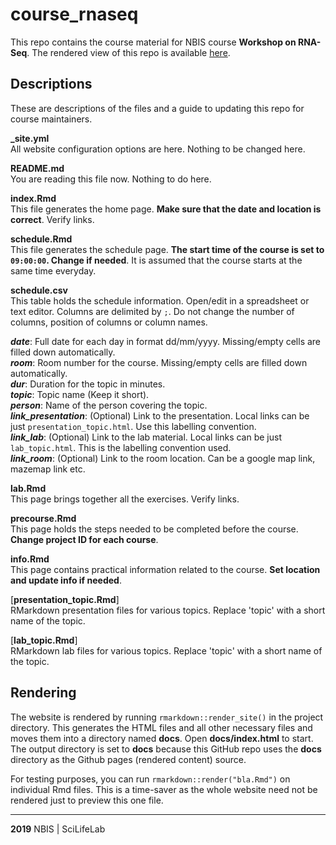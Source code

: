 # course_rnaseq

This repo contains the course material for NBIS course **Workshop on RNA-Seq**. The rendered view of this repo is available [here](https://royfrancis.github.io/course_rnaseq/).

## Descriptions

These are descriptions of the files and a guide to updating this repo for course maintainers.

**_site.yml**  
All website configuration options are here. Nothing to be changed here.

**README.md**  
You are reading this file now. Nothing to do here.

**index.Rmd**  
This file generates the home page. **Make sure that the date and location is correct**. Verify links.

**schedule.Rmd**  
This file generates the schedule page. **The start time of the course is set to `09:00:00`. Change if needed**. It is assumed that the course starts at the same time everyday.  

**schedule.csv**  
This table holds the schedule information. Open/edit in a spreadsheet or text editor. Columns are delimited by `;`. Do not change the number of columns, position of columns or column names.

***date***: Full date for each day in format dd/mm/yyyy. Missing/empty cells are filled down automatically.  
***room***: Room number for the course. Missing/empty cells are filled down automatically.  
***dur***: Duration for the topic in minutes.  
***topic***: Topic name (Keep it short).  
***person***: Name of the person covering the topic.  
***link_presentation***: (Optional) Link to the presentation. Local links can be just `presentation_topic.html`. Use this labelling convention.  
***link_lab***: (Optional) Link to the lab material. Local links can be just `lab_topic.html`. This is the labelling convention used.  
***link_room***: (Optional) Link to the room location. Can be a google map link, mazemap link etc.  

**lab.Rmd**  
This page brings together all the exercises. Verify links.

**precourse.Rmd**  
This page holds the steps needed to be completed before the course. **Change project ID for each course**.

**info.Rmd**  
This page contains practical information related to the course. **Set location and update info if needed**.

[**presentation_topic.Rmd**]  
RMarkdown presentation files for various topics. Replace 'topic' with a short name of the topic.  

[**lab_topic.Rmd**]  
RMarkdown lab files for various topics. Replace 'topic' with a short name of the topic.  

## Rendering

The website is rendered by running `rmarkdown::render_site()` in the project directory. This generates the HTML files and all other necessary files and moves them into a directory named **docs**. Open **docs/index.html** to start. The output directory is set to **docs** because this GitHub repo uses the **docs** directory as the Github pages (rendered content) source.

For testing purposes, you can run `rmarkdown::render("bla.Rmd")` on individual Rmd files. This is a time-saver as the whole website need not be rendered just to preview this one file. 

---

**2019** NBIS | SciLifeLab
